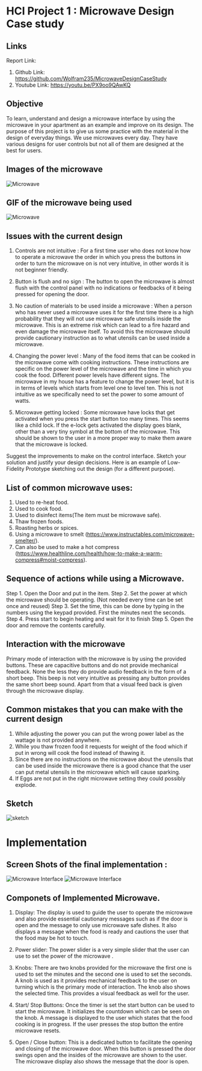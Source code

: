 # HCI Project 1 : Microwave Design Case study 

## Links

Report Link: 
1. Github Link: https://github.com/Wolfram235/MicrowaveDesignCaseStudy
2. Youtube Link: https://youtu.be/PX9oo9QAwKQ


## Objective

To learn, understand and design a microwave interface by using the microwave in your apartment as an example and improve on its design.
The purpose of this project is to give us some practice with the material in the design of everyday things.
We use microwaves every day. They have various designs for user controls but not all of them are designed at the best for users.

## Images of the microwave

![Microwave](https://user-images.githubusercontent.com/31333864/109438704-b45c6c80-79f0-11eb-8af7-81d89765c3d3.jpg)


## GIF of the microwave being used
![Microwave](giphy.gif)

## Issues with the current design
1. Controls are not intuitive :
	For a first time user who does not know how to operate a microwave the order in which you press the buttons in order to turn the microwave on is not very intuitive, in other words it is not beginner friendly.

2. Button is flush and no sign :
	The button to open the microwave is almost flush with the control panel with no indications or feedbacks of it being pressed for opening the door.

3. No caution of materials to be used inside a microwave :
	When a person who has never used a microwave uses it for the first time there is a high probability that they will not use microwave safe utensils inside the microwave.
This is an extreme risk which can lead to a fire hazard  and even damage the microwave itself. To avoid this the microwave should provide cautionary instruction as to what utensils can be used inside a microwave.

4. Changing the power level :
	Many of the food items that can be cooked in the microwave come with cooking instructions. These instructions are specific on the power level of the microwave and the time in which you cook the food. Different power levels have different signs. The microwave in my house has a feature to change the power level, but it is in terms of levels which starts from level one to level ten. This is not intuitive as we specifically need to set the power to some amount of watts.

5. Microwave getting locked :
	Some microwave have locks that get activated when you press the start button too many times. This seems like a child lock. If the e-lock gets activated the display goes blank, other than a very tiny symbol at the bottom of the microwave. This should be shown to the user in a more proper way to make them aware that the microwave is locked.
	

Suggest the improvements to make on the control interface. Sketch your solution and justify your design decisions.
Here is an example of Low-Fidelity Prototype sketching out the design (for a different purpose).	

## List of common microwave uses:
1. Used to re-heat food.
2. Used to cook food.
3. Used to disinfect items(The item must be microwave safe).
4. Thaw frozen foods.
5. Roasting herbs or spices.
6. Using a microwave to smelt (https://www.instructables.com/microwave-smelter/).
7. Can also be used to make a hot compress (https://www.healthline.com/health/how-to-make-a-warm-compress#moist-compress).

## Sequence of actions while using a Microwave.

Step 1. Open the Door and put in the item.
Step 2. Set the power at which the microwave should be operating. (Not needed every time can be set once and reused)
Step 3. Set the time, this can be done by typing in the numbers using the keypad provided. First the minutes next the seconds.
Step 4. Press start to begin heating and wait for it to finish
Step 5. Open the door and remove the contents carefully. 

## Interaction with the microwave 

Primary mode of interaction with the microwave is by using the provided buttons. These are capacitive buttons and do not provide mechanical feedback. None the less they do provide audio feedback in the form of a short beep. This beep is not very intuitive as pressing any button provides the same short beep sound. Apart from that a visual feed back is given through the microwave display. 

## Common mistakes that you can make with the current design

1. While adjusting the power you can put the wrong power label as the wattage is not provided anywhere.
2. While you thaw frozen food it requests for weight of the food which if put in wrong will cook the food instead of thawing it.
3. Since there are no instructions on the microwave about the utensils that can be used inside the microwave there is a good chance that the user can put metal utensils in the microwave which will cause sparking.
4. If Eggs are not put in the right microwave setting they could possibly explode.

## Sketch
![sketch](https://user-images.githubusercontent.com/31333864/109431012-ddb5d200-79c9-11eb-9010-169adbed177b.jpg)

# Implementation
## Screen Shots of the final implementation :
![Microwave Interface](https://user-images.githubusercontent.com/31333864/109431594-0390a600-79cd-11eb-8263-c037ecc603ee.jpg)
![Microwave Interface](https://user-images.githubusercontent.com/31333864/109431597-04c1d300-79cd-11eb-8cd9-eeb2d1427b36.jpg)

## Componets of Implemented Microwave.

1. Display: The display is used to guide the user to operate the microwave and also provide essential cautionary messages such as if the door is open and the message to only use microwave safe dishes. It also displays a message when the food is ready and cautions the user that the food may be hot to touch.

2. Power slider: The power slider is a very simple slider that the user can use to set the power of the microwave .

3. Knobs: There are two knobs provided for the microwave the first one is used to set the minutes and the second one is used to set the seconds.  A knob is used as it provides mechanical feedback to the user on turning which is the primary mode of interaction. The knob also shows the selected time. This provides a visual feedback as well for the user.

4. Start/ Stop Buttons: Once the timer is set the start button can be used to start the microwave. It initializes the countdown which can be seen on the knob.  A message is displayed to the user which states that the food cooking is in progress. If the user presses the stop button the entire microwave resets.

5. Open / Close button: This is a dedicated button to facilitate the opening and closing of the microwave door. When this button is pressed the door swings open and the insides of the microwave are shown to the user. The microwave display also shows the message that the door is open.


